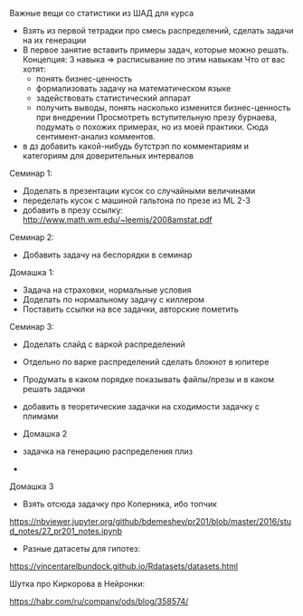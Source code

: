 Важные вещи со статистики из ШАД для курса

- Взять из первой тетрадки про смесь распределений, сделать задачи на их генерации
- В первое занятие вставить примеры задач, которые можно решать. Концепция: 3 навыка => расписывание по этим навыкам
Что от вас хотят:
   * понять бизнес-ценность
   * формализовать задачу на математическом языке
   * задействовать статистический аппарат 
   * получить выводы, понять насколько изменится бизнес-ценность при внедрении
Просмотреть вступительную презу бурнаева, подумать о похожих примерах, но из моей практики. Сюда сентимент-анализ комментов.
- в дз добавить какой-нибудь бутстрэп по комментариям и категориям для доверительных интервалов


Семинар 1:

- Доделать в презентации кусок со случайными величинами
- переделать кусок с машиной гальтона по презе из ML 2-3
- добавить в презу ссылку: http://www.math.wm.edu/~leemis/2008amstat.pdf

Семинар 2:

- Добавить задачу на беспорядки в семинар

Домашка 1:

- Задача на страховки, нормальные условия
- Доделать по нормальному задачу с киллером
- Поставить ссылки на все задачки, авторские пометить

Семинар 3:

- Доделать слайд с варкой распределений
- Отдельно по варке распределений сделать блокнот в юпитере
- Продумать в каком порядке показывать файлы/презы и в каком решать задачки
- добавить в теоретические задачки на сходимости задачку с плимами

- Домашка 2

- задачка на генерацию распределения плиз
-


Домашка 3

- Взять отсюда задачку про Коперника, ибо топчик

https://nbviewer.jupyter.org/github/bdemeshev/pr201/blob/master/2016/stud_notes/27_pr201_notes.ipynb

- Разные датасеты для гипотез:

https://vincentarelbundock.github.io/Rdatasets/datasets.html




Шутка про Киркорова в Нейронки:

https://habr.com/ru/company/ods/blog/358574/
